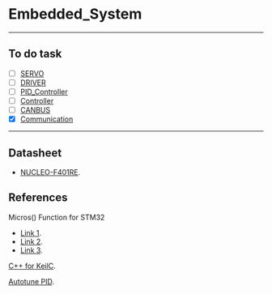 # Embedded_System

---
## To do task 
- [ ] [SERVO]()
- [ ] [DRIVER]()
- [ ] [PID_Controller]()
- [ ] [Controller]()
- [ ] [CANBUS]()
- [x] [Communication]()
---

## Datasheet
- [NUCLEO-F401RE](https://os.mbed.com/platforms/ST-Nucleo-F446RE/).

## References
Micros() Function for STM32
- [Link 1](https://linhkienhdshop.com/blogs/lap-trinh-arm-stm32/lap-trinh-system-tick-stm32).
- [Link 2](http://micromouseusa.com/?p=296).
- [Link 3](https://stackoverflow.com/questions/37375602/arduino-millis-in-stm32).

[C++ for KeilC](https://www.youtube.com/watch?v=I-el4HVXsxg).

[Autotune PID](https://github.com/jackw01/arduino-pid-autotuner).